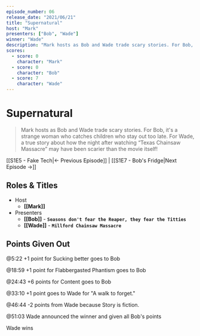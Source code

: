 ```yaml
---
episode_number: 06
release_date: "2021/06/21"
title: "Supernatural"
host: "Mark"
presenters: ["Bob", "Wade"]
winner: "Wade"
description: "Mark hosts as Bob and Wade trade scary stories. For Bob, it's a strange woman who catches children who stay out too late. For Wade, a true story about how the night after watching “Texas Chainsaw Massacre” may have been scarier than the movie itself!"
scores:
  - score: 0
    character: "Mark"
  - score: 0
    character: "Bob"
  - score: 7
    character: "Wade"
---
```


# Supernatural

> Mark hosts as Bob and Wade trade scary stories. For Bob, it's a strange woman who catches children who stay out too late. For Wade, a true story about how the night after watching “Texas Chainsaw Massacre” may have been scarier than the movie itself!

[[S1E5 - Fake Tech|← Previous Episode]] | [[S1E7 - Bob's Fridge|Next Episode →]]

## Roles & Titles

- Host
  - **[[Mark]]**
- Presenters
  - **[[Bob]]** - **`Seasons don't fear the Reaper, they fear the Titties`**
  - **[[Wade]]** - **`Millford Chainsaw Massacre`**

## Points Given Out

@5:22 +1 point for Sucking better goes to Bob

@18:59 +1 point for Flabbergasted Phantism goes to Bob

@24:43 +6 points for Content goes to Bob

@33:10 +1 point goes to Wade for "A walk to forget."

@46:44 -2 points from Wade because Story is fiction.

@51:03 Wade announced the winner and given all Bob's points

Wade wins
